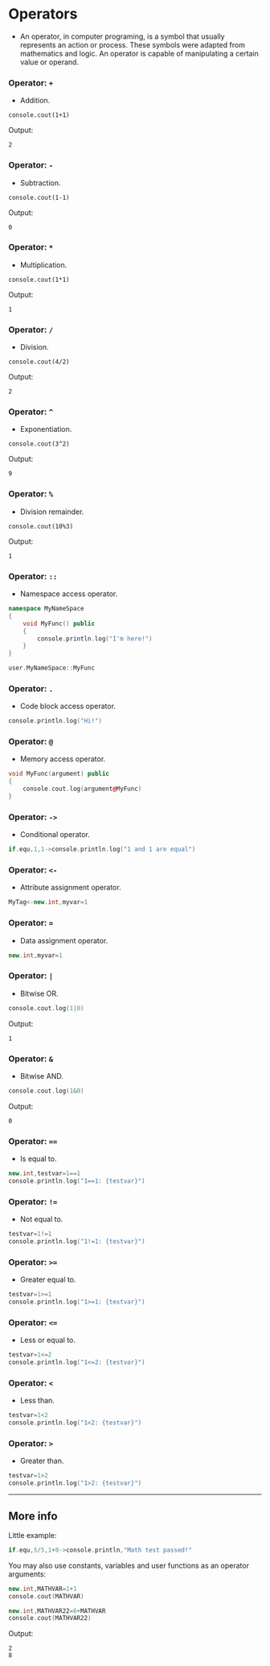 # Operators

- An operator, in computer programing, is a symbol that usually represents an action or process. These symbols were adapted from mathematics and logic. An operator is capable of manipulating a certain value or operand.

### Operator: `+`
- Addition.
```pawn
console.cout(1+1)
```

Output:

```
2
```

### Operator: `-`
- Subtraction.
```pawn
console.cout(1-1)
```

Output:

```
0
```

### Operator: `*`
- Multiplication.
```pawn
console.cout(1*1)
```

Output:

```
1
```

### Operator: `/`
- Division.
```pawn
console.cout(4/2)
```

Output:

```
2
```

### Operator: `^`
- Exponentiation.
```pawn
console.cout(3^2)
```

Output:

```
9
```

### Operator: `%`
- Division remainder.
```pawn
console.cout(10%3)
```

Output:

```
1
```

### Operator: `::`
- Namespace access operator.
```cpp
namespace MyNameSpace
{
	void MyFunc() public
	{
		console.println.log("I'm here!")
	}
}

user.MyNameSpace::MyFunc
```

### Operator: `.`
- Code block access operator.

```cpp
console.println.log("Hi!")
```

### Operator: `@`
- Memory access operator.

```cpp
void MyFunc(argument) public
{
	console.cout.log(argument@MyFunc)
}
```

### Operator: `->`

- Conditional operator.

```cpp
if.equ,1,1->console.println.log("1 and 1 are equal")
```

### Operator: `<-`

- Attribute assignment operator.

```cpp
MyTag<-new.int,myvar=1
```

### Operator: `=`

- Data assignment operator.

```cpp
new.int,myvar=1
```

### Operator: `|`

- Bitwise OR.

```cpp
console.cout.log(1|0)
```

Output:
```
1
```

### Operator: `&`

- Bitwise AND.

```cpp
console.cout.log(1&0)
```

Output:

```
0
```

### Operator: `==`

- Is equal to.

```cpp
new.int,testvar=1==1
console.println.log("1==1: {testvar}")
```
### Operator: `!=`

- Not equal to.

```cpp
testvar=1!=1
console.println.log("1!=1: {testvar}")
```
### Operator: `>=`

- Greater equal to.

```cpp
testvar=1>=1
console.println.log("1>=1: {testvar}")
```
### Operator: `<=`

- Less or equal to.

```cpp
testvar=1<=2
console.println.log("1<=2: {testvar}")
```
### Operator: `<`

- Less than.

```cpp
testvar=1<2
console.println.log("1<2: {testvar}")
```
### Operator: `>`

- Greater than.

```cpp
testvar=1>2
console.println.log("1>2: {testvar}")
```
---------------------------------------------------------------------------------------------------------

## More info

Little example:

```cpp
if.equ,5/5,1+0->console.println,"Math test passed!"
```

You may also use constants, variables and user functions as an operator arguments:

```cpp
new.int,MATHVAR=1+1
console.cout(MATHVAR)

new.int,MATHVAR22=6+MATHVAR
console.cout(MATHVAR22)
```

Output:

```
2
8
```